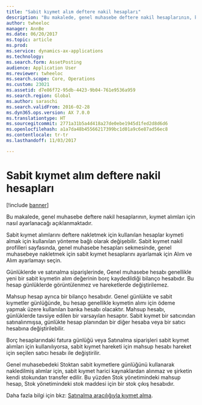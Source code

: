 ```yaml
---
title: "Sabit kıymet alım deftere nakil hesapları"
description: "Bu makalede, genel muhasebe deftere nakil hesaplarının, kıymet alımları için nasıl ayarlanacağı açıklanmaktadır."
author: twheeloc
manager: AnnBe
ms.date: 06/20/2017
ms.topic: article
ms.prod: 
ms.service: dynamics-ax-applications
ms.technology: 
ms.search.form: AssetPosting
audience: Application User
ms.reviewer: twheeloc
ms.search.scope: Core, Operations
ms.custom: 23021
ms.assetid: d7e86f72-95db-4423-9b04-761e9536a959
ms.search.region: Global
ms.author: saraschi
ms.search.validFrom: 2016-02-28
ms.dyn365.ops.version: AX 7.0.0
ms.translationtype: HT
ms.sourcegitcommit: 2771a31b5a4d418a27de0ebe1945d1fed2d8d6d6
ms.openlocfilehash: a1a7da48b45566217399bc1d01a9c6e87ad56ec8
ms.contentlocale: tr-tr
ms.lasthandoff: 11/03/2017

---
```


# <a name="fixed-asset-acquisition-posting-accounts"></a>Sabit kıymet alım deftere nakil hesapları

[!include [banner](../includes/banner.md)]

Bu makalede, genel muhasebe deftere nakil hesaplarının, kıymet alımları için nasıl ayarlanacağı açıklanmaktadır.

Sabit kıymet alımlarını deftere nakletmek için kullanılan hesaplar kıymeti almak için kullanılan yönteme bağlı olarak değişebilir. Sabit kıymet nakil profilleri sayfasında, genel muhasebe hesapları sekmesinde, genel muhasebeye nakletmek için sabit kıymet hesaplarını ayarlamak için Alım ve Alım ayarlamayı seçin. 

Günlüklerde ve satınalma siparişlerinde, Genel muhasebe hesabı genellikle yeni bir sabit kıymetin alım değerinin borç kaydedildiği bilanço hesabıdır. Bu hesap günlüklerde görüntülenmez ve hareketlerde değiştirilemez. 

Mahsup hesap ayrıca bir bilanço hesabıdır. Genel günlükte ve sabit kıymetler günlüğünde, bu hesap genellikle kıymetin alımı için ödeme yapmak üzere kullanılan banka hesabı olacaktır. Mahsup hesabı, günlüklerde tavsiye edilen bir varsayılan hesaptır. Sabit kıymet bir satıcından satınalınmışsa, günlükte hesap planından bir diğer hesaba veya bir satıcı hesabına değiştirilebilir. 

Borç hesaplarındaki fatura günlüğü veya Satınalma siparişleri sabit kıymet alımları için kullanılıyorsa, sabit kıymet hareketi için mahsup hesabı hareket için seçilen satıcı hesabı ile değiştirilir.

Genel muhasebedeki Stoktan sabit kıymetlere günlüğünü kullanarak nakledilmiş alımlar için, sabit kıymet harici kaynaklardan alınmaz ve şirketin kendi stokundan transfer edilir. Bu yüzden Stok yönetimindeki mahsup hesap, Stok yönetimindeki stok maddesi için bir stok çıkış hesabıdır.

Daha fazla bilgi için bkz: [Satınalma aracılığıyla kıymet alma](acquire-assets-procurement.md).




